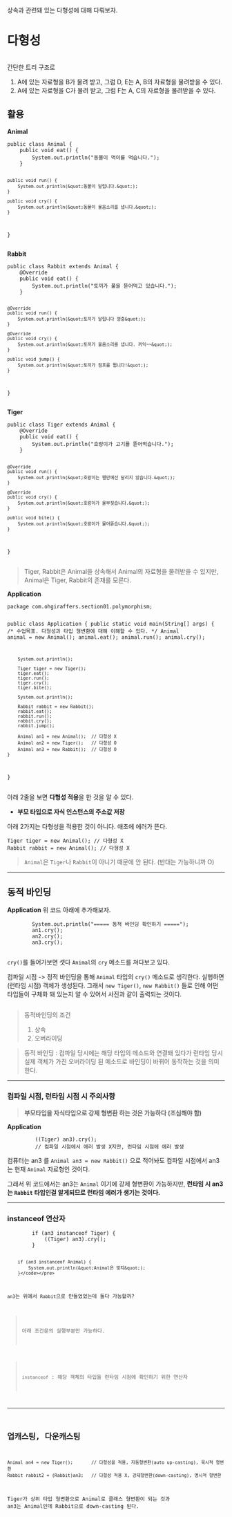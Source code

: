 <p>상속과 관련돼 있는 다형성에 대해 다뤄보자.</p>
<h1 id="다형성">다형성</h1>
<p><img alt="" src="https://velog.velcdn.com/images/jojehuni_9759/post/8fa8e888-50ba-49ec-af6e-0ba20742ef20/image.png" /></p>
<p>간단한 트리 구조로</p>
<ol>
<li>A에 있는 자료형을 B가 물려 받고, 그럼 D, E는 A, B의 자료형을 물려받을 수 있다.</li>
<li>A에 있는 자료형을 C가 물려 받고, 그럼 F는 A, C의 자료형을 물려받을 수 있다.</li>
</ol>
<h2 id="활용">활용</h2>
<p><strong>Animal</strong></p>
<pre><code class="language-java">public class Animal {
    public void eat() {
        System.out.println(&quot;동물이 먹이를 먹습니다.&quot;);
    }

    public void run() {
        System.out.println(&quot;동물이 달립니다.&quot;);
    }

    public void cry() {
        System.out.println(&quot;동물이 울음소리를 냅니다.&quot;);
    }

}</code></pre>
<p><strong>Rabbit</strong></p>
<pre><code class="language-java">public class Rabbit extends Animal {
    @Override
    public void eat() {
        System.out.println(&quot;토끼가 풀을 뜯어먹고 있습니다.&quot;);
    }

    @Override
    public void run() {
        System.out.println(&quot;토끼가 달립니다 껑충&quot;);
    }

    @Override
    public void cry() {
        System.out.println(&quot;토끼가 울음소리를 냅니다. 끼익~~&quot;);
    }

    public void jump() {
        System.out.println(&quot;토끼가 점프를 뜁니다!&quot;);
    }
}</code></pre>
<p><strong>Tiger</strong></p>
<pre><code class="language-java">public class Tiger extends Animal {
    @Override
    public void eat() {
        System.out.println(&quot;호랑이가 고기를 뜯어먹습니다.&quot;);
    }

    @Override
    public void run() {
        System.out.println(&quot;호랑이는 웬만에선 달리지 않습니다.&quot;);
    }

    @Override
    public void cry() {
        System.out.println(&quot;호랑이가 울부짖습니다.&quot;);
    }

    public void bite() {
        System.out.println(&quot;호랑이가 물어뜯습니다.&quot;);
    }
}</code></pre>
<blockquote>
<p>Tiger, Rabbit은 Animal을 상속해서 Animal의 자료형을 물려받을 수 있지만, Animal은 Tiger, Rabbit의 존재를 모른다.</p>
</blockquote>
<p><strong>Application</strong></p>
<pre><code class="language-java">package com.ohgiraffers.section01.polymorphism;

public class Application {
    public static void main(String[] args) {
        /* 수업목표. 다형성과 타입 형변환에 대해 이해할 수 있다. */
        Animal animal = new Animal();
        animal.eat();
        animal.run();
        animal.cry();

        System.out.println();

        Tiger tiger = new Tiger();
        tiger.eat();
        tiger.run();
        tiger.cry();
        tiger.bite();

        System.out.println();

        Rabbit rabbit = new Rabbit();
        rabbit.eat();
        rabbit.run();
        rabbit.cry();
        rabbit.jump();

        Animal an1 = new Animal();  // 다형성 X
        Animal an2 = new Tiger();   // 다형성 O
        Animal an3 = new Rabbit();  // 다형성 O
    }
}</code></pre>
<p>아래 2줄을 보면 <strong>다형성 적용</strong>을 한 것을 알 수 있다.</p>
<ul>
<li><strong>부모 타입으로 자식 인스턴스의 주소값 저장</strong></li>
</ul>
<p>아래 2가지는 다형성을 적용한 것이 아니다. 애초에 에러가 뜬다.</p>
<pre><code class="language-java">Tiger tiger = new Animal(); // 다형성 X
Rabbit rabbit = new Animal(); // 다형성 X</code></pre>
<blockquote>
<p><code>Animal</code>은 <code>Tiger</code>나 <code>Rabbit</code>이 아니기 때문에 안 된다. (반대는 가능하니까 O)</p>
</blockquote>
<hr />
<h2 id="동적-바인딩">동적 바인딩</h2>
<p><strong>Application</strong> 위 코드 아래에 추가해보자.</p>
<pre><code class="language-java">        System.out.println(&quot;===== 동적 바인딩 확인하기 =====&quot;);
        an1.cry();
        an2.cry();
        an3.cry();</code></pre>
<p><img alt="" src="https://velog.velcdn.com/images/jojehuni_9759/post/d6b88d92-6a1e-4e12-b2f2-1e01d81b54b4/image.png" /></p>
<p><code>cry()</code>를 들어가보면 셋다 <code>Animal</code>의 <code>cry</code> 메소드를 쳐다보고 있다.</p>
<p>컴파일 시점 -&gt; 정적 바인딩을 통해 <code>Animal</code> 타입의 <code>cry()</code> 메소드로 생각한다.
실행하면 (런타임 시점) 객체가 생성된다. 그래서 <code>new Tiger()</code>, <code>new Rabbit()</code> 들로 인해 어떤 타입들이 구체화 돼 있는지 알 수 있어서 사진과 같이 출력되는 것이다.</p>
<p><img alt="" src="https://velog.velcdn.com/images/jojehuni_9759/post/e4baef1e-60c5-414f-968b-d30e8e85007f/image.png" /></p>
<blockquote>
<p>동적바인딩의 조건</p>
<ol>
<li>상속</li>
<li>오버라이딩</li>
</ol>
</blockquote>
<blockquote>
<p>동적 바인딩 : 컴파일 당시에는 해당 타입의 메소드와 연결돼 있다가
런타임 당시 실제 객체가 가진 오버라이딩 된 메소드로 바인딩이 바뀌어 동작하는 것을 의미한다.</p>
</blockquote>
<hr />
<h3 id="컴파일-시점-런타임-시점-시-주의사항">컴파일 시점, 런타임 시점 시 주의사항</h3>
<blockquote>
<p><strong>부모타입을 자식타입으로 강제 형변환 하는 것은 가능하다 (조심해야 함)</strong></p>
</blockquote>
<p><strong>Application</strong></p>
<pre><code class="language-java">         ((Tiger) an3).cry(); 
         // 컴파일 시점에서 에러 발생 X지만, 런타임 시점에 에러 발생</code></pre>
<p>컴퓨터는 an3 를 <code>Animal an3 = new Rabbit()</code> 으로 적어놔도 컴파일 시점에서 an3는 현재 <code>Animal</code> 자료형인 것이다. </p>
<p>그래서 위 코드에서는 an3는 <code>Animal</code> 이기에 강제 형변환이 가능하지만, <strong>런타임 시 an3는 <code>Rabbit</code> 타입인걸 알게되므로 런타임 에러가 생기는 것이다.</strong></p>
<hr />
<h3 id="instanceof-연산자">instanceof 연산자</h3>
<pre><code class="language-java">        if (an3 instanceof Tiger) {
            ((Tiger) an3).cry();
        }

        if (an3 instanceof Animal) {
            System.out.println(&quot;Animal은 맞지&quot;);
        }</code></pre>
<p><code>an3</code>는 위에서 <code>Rabbit</code>으로 만들었었는데 둘다 가능할까?</p>
<blockquote>
<p>아래 조건문의 실행부분만 가능하다.</p>
</blockquote>
<blockquote>
<p><code>instanceof</code> : 해당 객체의 타입을 런타임 시점에 확인하기 위한 연산자</p>
</blockquote>
<hr />
<h2 id="업캐스팅-다운캐스팅">업캐스팅, 다운캐스팅</h2>
<pre><code class="language-java">Animal an4 = new Tiger();       // 다형성을 적용, 자동형변환(auto up-casting), 묵시적 형변환
Rabbit rabbit2 = (Rabbit)an3;   // 다형성 적용 X, 강제형변환(down-casting), 명시적 형변환</code></pre>
<p>Tiger가 상위 타입 형변환으로 Animal로 클래스 형변환이 되는 것과
an3는 Animal인데 Rabbit으로 down-casting 된다.</p>